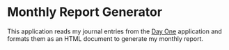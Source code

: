 # Monthly Report Generator

This application reads my journal entries from the 
[Day One](http://dayoneapp.com/)
application and formats them as an HTML document 
to generate my monthly report.